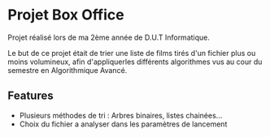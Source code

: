# Projet Box Office

Projet réalisé lors de ma 2ème année de D.U.T Informatique.

Le but de ce projet était de trier une liste de films tirés d'un fichier plus ou moins volumineux, afin d'appliquerles différents algorithmes vus au cour du semestre en Algorithmique Avancé.


## Features

- Plusieurs méthodes de tri : Arbres binaires, listes chainées...
- Choix du fichier a analyser dans les paramètres de lancement
